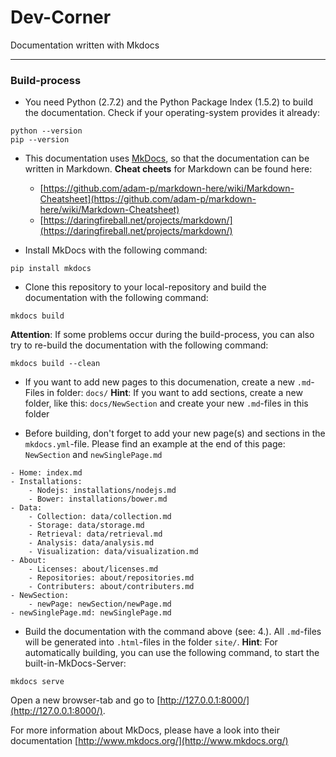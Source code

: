 # Dev-Corner

Documentation written with Mkdocs

***

### Build-process

* You need Python (2.7.2) and the Python Package Index (1.5.2) to build the documentation. Check if your operating-system provides it already:

```
python --version
pip --version
```

* This documentation uses [MkDocs](http://www.mkdocs.org/), so that the documentation can be written in Markdown. **Cheat cheets** for Markdown can be found here: 
	* [https://github.com/adam-p/markdown-here/wiki/Markdown-Cheatsheet](https://github.com/adam-p/markdown-here/wiki/Markdown-Cheatsheet)
	* [https://daringfireball.net/projects/markdown/](https://daringfireball.net/projects/markdown/)

* Install MkDocs with the following command:

```
pip install mkdocs
```

* Clone this repository to your local-repository and build the documentation with the following command:

```
mkdocs build
```

**Attention**: If some problems occur during the build-process, you can also try to re-build the documentation with the following command:
```
mkdocs build --clean
```

* If you want to add new pages to this documenation, create a new `.md`-Files in folder: `docs/`
**Hint**: If you want to add sections, create a new folder, like this: `docs/NewSection` and create your new `.md`-files in this folder

* Before building, don't forget to add your new page(s) and sections in the `mkdocs.yml`-file. Please find an example at the end of this page: `NewSection` and `newSinglePage.md`

```
- Home: index.md
- Installations:
    - Nodejs: installations/nodejs.md
    - Bower: installations/bower.md
- Data:
    - Collection: data/collection.md
    - Storage: data/storage.md
    - Retrieval: data/retrieval.md
    - Analysis: data/analysis.md
    - Visualization: data/visualization.md
- About:
    - Licenses: about/licenses.md
    - Repositories: about/repositories.md
    - Contributers: about/contributers.md
- NewSection:
    - newPage: newSection/newPage.md
- newSinglePage.md: newSinglePage.md
```

* Build the documentation with the command above (see: 4.). All `.md`-files will be generated into `.html`-files in the folder `site/`.
**Hint**: For automatically building, you can use the following command, to start the built-in-MkDocs-Server:

```
mkdocs serve
```
Open a new browser-tab and go to [http://127.0.0.1:8000/](http://127.0.0.1:8000/).

For more information about MkDocs, please have a look into their documentation [http://www.mkdocs.org/](http://www.mkdocs.org/)
